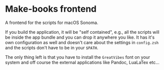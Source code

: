 # Make-books frontend

A frontend for the scripts for macOS Sonoma.

If you build the application, it will be "self contained", e.g., all the scripts will be inside the app bundle and you can drop it anywhere you like. It has it's own configuration as well and doesn't care about the settings in `config.zsh` and the scripts don't have to be in your `$PATH`.   

The only thing left is that you have to install the `GreatVibes` font on your system and off course the external applications like Pandoc, LuaLaTex etc...
